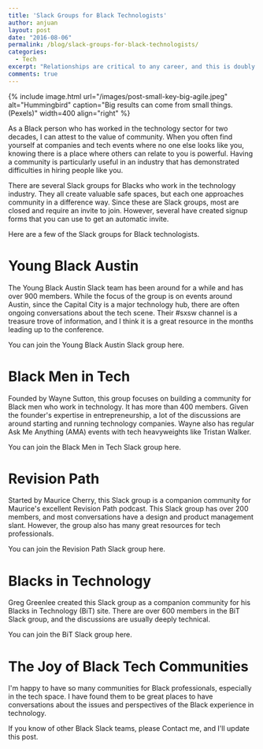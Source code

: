 ```yaml
---
title: 'Slack Groups for Black Technologists'
author: anjuan
layout: post
date: "2016-08-06"
permalink: /blog/slack-groups-for-black-technologists/
categories:
  - Tech
excerpt: "Relationships are critical to any career, and this is doubly true for Black Technologists. This is a list of Slack groups for Blacks who work in the Technology Industry."
comments: true
---
```


{% include image.html url="/images/post-small-key-big-agile.jpeg" alt="Hummingbird" caption="Big results can come from small things. (Pexels)" width=400 align="right" %}

As a Black person who has worked in the technology sector for two decades, I can attest to the value of community. When you often find yourself at companies and tech events where no one else looks like you, knowing there is a place where others can relate to you is powerful. Having a community is particularly useful in an industry that has demonstrated difficulties in hiring people like you.

There are several Slack groups for Blacks who work in the technology industry. They all create valuable safe spaces, but each one approaches community in a difference way. Since these are Slack groups, most are closed and require an invite to join. However, several have created signup forms that you can use to get an automatic invite. 

Here are a few of the Slack groups for Black technologists.

# Young Black Austin

The Young Black Austin Slack team has been around for a while and has over 900 members. While the focus of the group is on events around Austin, since the Capital City is a major technology hub, there are often ongoing conversations about the tech scene. Their #sxsw channel is a treasure trove of information, and I think it is a great resource in the months leading up to the conference. 

You can join the Young Black Austin Slack group here.

# Black Men in Tech

Founded by Wayne Sutton, this group focuses on building a community for Black men who work in technology. It has more than 400 members. Given the founder's expertise in entrepreneurship, a lot of the discussions are around starting and running technology companies. Wayne also has regular Ask Me Anything (AMA) events with tech heavyweights like Tristan Walker.

You can join the Black Men in Tech Slack group here.

# Revision Path

Started by Maurice Cherry, this Slack group is a companion community for Maurice's excellent Revision Path podcast. This Slack group has over 200 members, and most conversations have a design and product management slant. However, the group also has many great resources for tech professionals.

You can join the Revision Path Slack group here.

# Blacks in Technology

Greg Greenlee created this Slack group as a companion community for his Blacks in Technology (BiT) site. There are over 600 members in the BiT Slack group, and the discussions are usually deeply technical. 

You can join the BiT Slack group here.



# The Joy of Black Tech Communities

I'm happy to have so many communities for Black professionals, especially in the tech space. I have found them to be great places to have conversations about the issues and perspectives of the Black experience in technology.

If you know of other Black Slack teams, please Contact me, and I'll update this post.
